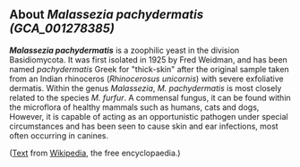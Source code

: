 About *Malassezia pachydermatis (GCA\_001278385)* 
-------------------------------------------------



***Malassezia pachydermatis*** is a zoophilic yeast in the division
Basidiomycota. It was first isolated in 1925 by Fred Weidman, and has
been named *pachydermatis* Greek for \"thick-skin\" after the original
sample taken from an Indian rhinoceros (*Rhinocerosus unicornis*) with
severe exfoliative dermatis. Within the genus *Malassezia*,
*M. pachydermatis* is most closely related to the species *M. furfur*. A
commensal fungus, it can be found within the microflora of healthy
mammals such as humans, cats and dogs, However, it is capable of acting
as an opportunistic pathogen under special circumstances and has been
seen to cause skin and ear infections, most often occurring in canines.

([Text](http://en.wikipedia.org/wiki/Malassezia_pachydermatis) from
[Wikipedia](http://en.wikipedia.org/), the free encyclopaedia.)
